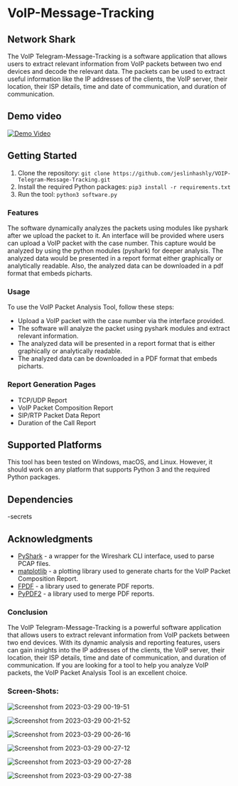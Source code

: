 # VoIP-Message-Tracking

## Network Shark

The VoIP Telegram-Message-Tracking is a software application that allows users to extract relevant information from VoIP packets between two end devices and decode the relevant data. The packets can be used to extract useful information like the IP addresses of the clients, the VoIP server, their location, their ISP details, time and date of communication, and duration of communication.

## Demo video


[![Demo Video](https://img.youtube.com/vi/https://www.youtube.com/watch?v=iFQKB0MQ-dY/0.jpg)](https://youtu.be/M9Pn7CASCQw)




## Getting Started

1. Clone the repository: `git clone https://github.com/jeslinhashly/VOIP-Telegram-Message-Tracking.git`
2. Install the required Python packages: `pip3 install -r requirements.txt`
3. Run the tool: `python3 software.py`
### Features

The software dynamically analyzes the packets using modules like pyshark after we upload the packet to it. An interface will be provided where users can upload a VoIP packet with the case number. This capture would be analyzed by using the python modules (pyshark) for deeper analysis. The analyzed data would be presented in a report format either graphically or analytically readable. Also, the analyzed data can be downloaded in a pdf format that embeds picharts.

### Usage

To use the VoIP Packet Analysis Tool, follow these steps:

- Upload a VoIP packet with the case number via the interface provided.
- The software will analyze the packet using pyshark modules and extract relevant information.
- The analyzed data will be presented in a report format that is either graphically or analytically readable.
- The analyzed data can be downloaded in a PDF format that embeds picharts.

### Report Generation Pages

- TCP/UDP Report
- VoIP Packet Composition Report
- SIP/RTP Packet Data Report
- Duration of the Call Report





## Supported Platforms

This tool has been tested on Windows, macOS, and Linux. However, it should work on any platform that supports Python 3 and the required Python packages.

## Dependencies

-secrets


## Acknowledgments

- [PyShark](https://github.com/KimiNewt/pyshark) - a wrapper for the Wireshark CLI interface, used to parse PCAP files.
- [matplotlib](https://github.com/matplotlib/matplotlib) - a plotting library used to generate charts for the VoIP Packet Composition Report.
- [FPDF](https://pyfpdf.readthedocs.io/en/latest/) - a library used to generate PDF reports.
- [PyPDF2](https://pythonhosted.org/PyPDF2/) - a library used to merge PDF reports.


### Conclusion
The VoIP Telegram-Message-Tracking is a powerful software application that allows users to extract relevant information from VoIP packets between two end devices. With its dynamic analysis and reporting features, users can gain insights into the IP addresses of the clients, the VoIP server, their location, their ISP details, time and date of communication, and duration of communication. If you are looking for a tool to help you analyze VoIP packets, the VoIP Packet Analysis Tool is an excellent choice.

### Screen-Shots:
![Screenshot from 2023-03-29 00-19-51](https://user-images.githubusercontent.com/114294837/228341737-1f876a51-4afa-44a5-a095-d11ad91a7934.png)

![Screenshot from 2023-03-29 00-21-52](https://user-images.githubusercontent.com/114294837/228341821-7265c41a-5b1b-4d6b-ba8b-a11f0ae50dd8.png)

![Screenshot from 2023-03-29 00-26-16](https://user-images.githubusercontent.com/114294837/228341937-21891ec1-4826-4f05-bd0a-5de8009f3262.png)

![Screenshot from 2023-03-29 00-27-12](https://user-images.githubusercontent.com/114294837/228341959-aec73742-63ab-4e52-8743-41ad6b44696f.png)

![Screenshot from 2023-03-29 00-27-28](https://user-images.githubusercontent.com/114294837/228342052-f237b5fe-80cb-4c64-bb12-69931ddb4984.png)

![Screenshot from 2023-03-29 00-27-38](https://user-images.githubusercontent.com/114294837/228342072-d28ea93e-0593-4094-8369-9a30b10af5e0.png)
